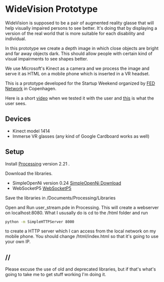 # WideVision Prototype
WideVision is supposed to be a pair of augmented reality glasse that will help visually impaired persons to see better. It's doing that by displaying a version of the real world that is more suitable for each disability and individual.

In this prototype we create a depth image in which close objects are bright and far away objects dark. This should allow people with certain kind of visual impairments to see shapes better.

We use Microsoft's Kinect as a camera and we process the image and serve it as HTML on a mobile phone which is inserted in a VR headset.

This is a prototype developed for the Startup Weekend organized by [FED Network] in Copenhagen.

Here is a short [video] when we tested it with the user and [this] is what the user sees.

## Devices
- Kinect model 1414
- Immerse VR glasses (any kind of Google Cardboard works as well)

## Setup
Install [Processing] version 2.21 .

Download the libraries.
- SimpleOpenNi version 0.24 [SimpleOpenNi Download]
- WebSocketP5 [WebSocketP5]

Save the libraries in /Documents/Processing/Libraries

Open and Run user_stream.pde in Processing. This will create a webserver on localhost:8080.
What I ususally do is cd to the /html folder and run
```sh
python -m SimpleHTTPServer 8000
```
to create a HTTP server which I can access from the local network on my mobile phone.
You should change /html/index.html so that it's going to use your own IP.

## //
Please excuse the use of old and deprecated libraries, but if that's what's going to take me to get stuff working I'm doing it.

[//]: asd
[this]: <https://youtu.be/fklq2Uv6FAM>
[video]: <https://youtu.be/ruekmlefRYs>
[FED Network]: <http://fednetwork.dk>
[Processing]: <https://processing.org/download/?processing>
[SimpleOpenNi]: <https://code.google.com/p/simple-openni/>
[SimpleOpenNi Download]: <https://code.google.com/p/simple-openni/downloads/list?can=1&q=&colspec=Filename+Summary+Uploaded+ReleaseDate+Size+DownloadCount>
[WebSocketP5]: <https://github.com/chrisallick/ProcessingWebSocketVideoStreamer>
